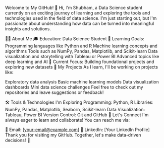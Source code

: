 Welcome to My GitHub! 👋
Hi, I'm Shubham, a Data Science student currently on an exciting journey of learning and exploring the tools and technologies used in the field of data science. I'm just starting out, but I'm passionate about understanding how data can be turned into meaningful insights and solutions.

👨‍💻 About Me
🎓 Education: Data Science Student
🌱 Learning Goals:
Programming languages like Python and R
Machine learning concepts and algorithms
Tools such as NumPy, Pandas, Matplotlib, and Scikit-learn
Data visualization and storytelling with Tableau or Power BI
Advanced topics like deep learning and AI
📂 Current Focus: Building foundational projects and exploring new datasets
📁 My Projects
As I learn, I'll be working on projects like:

Exploratory data analysis
Basic machine learning models
Data visualization dashboards
Mini data science challenges
Feel free to check out my repositories and leave suggestions or feedback!

🛠️ Tools & Technologies I'm Exploring
Programming: Python, R
Libraries: NumPy, Pandas, Matplotlib, Seaborn, Scikit-learn
Data Visualization: Tableau, Power BI
Version Control: Git and GitHub
🌟 Let's Connect
I'm always eager to learn and collaborate! You can reach me via:

📧 Email: [your-email@example.com]
💼 LinkedIn: [Your LinkedIn Profile]
Thank you for visiting my GitHub. Together, let's make data-driven decisions! 🚀
